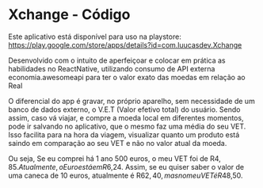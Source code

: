 # Xchange - Código

Este aplicativo está disponível para uso na playstore: https://play.google.com/store/apps/details?id=com.luucasdev.Xchange

Desenvolvido com o intuito de aperfeiçoar e colocar em prática as habilidades no ReactNative, utilizando consumo de API externa economia.awesomeapi para ter o valor exato das moedas em relação ao Real

O diferencial do app é gravar, no próprio aparelho, sem necessidade de um banco de dados externo, o V.E.T (Valor efetivo total) do usuário. Sendo assim, caso vá viajar, e compre a moeda local em diferentes momentos, pode ir salvando no aplicativo, que o mesmo faz uma média do seu VET.
Isso facilita para na hora da viagem, visualizar quanto um produto está saindo em comparação ao seu VET e não no valor atual da moeda.

Ou seja,
Se eu comprei há 1 ano 500 euros, o meu VET foi de R$4,85. Atualmente, o Euro está em R$6,24. Assim, se eu quiser saber o valor de uma caneca de 10 euros, atualmente é R$62,40, mas no meu VET é R$48,50.
